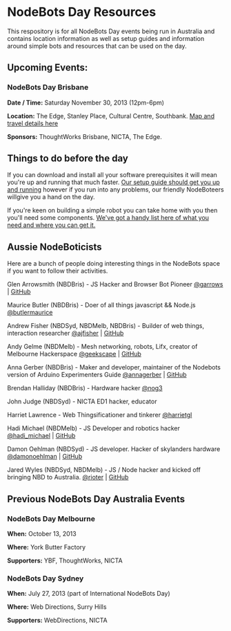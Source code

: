 # NodeBots Day Resources

This respository is for all NodeBots Day events being run in Australia and contains location information as well as setup guides and information around simple bots and resources that can be used on the day.

## Upcoming Events:

### NodeBots Day Brisbane
**Date / Time:** Saturday November 30, 2013 (12pm-6pm)

**Location:** The Edge, Stanley Place, Cultural Centre, Southbank. [Map and travel details here](http://edgeqld.org.au/contact-us/)

**Sponsors:** ThoughtWorks Brisbane, NICTA, The Edge.

## Things to do before the day

If you can download and install all your software prerequisites it will mean you're up and running that much faster. [Our setup guide should get you up and running](setup.md) however if you run into any problems, our friendly NodeBoteers willgive you a hand on the day.

If you're keen on building a simple robot you can take home with you then you'll need some components. [We've got a handy list here of what you need and where you can get it.](simplebot)

## Aussie NodeBoticists

Here are a bunch of people doing interesting things in the NodeBots space if you want to follow their activities.

Glen Arrowsmith (NBDBris) - JS Hacker and Browser Bot Pioneer [@garrows](http://twitter.com/garrows) | [GitHub](http://github.com/garrows)

Maurice Butler (NBDBris) - Doer of all things javascript && Node.js [@butlermaurice](http://twitter.com/butlermaurice)

Andrew Fisher (NBDSyd, NBDMelb, NBDBris) - Builder of web things, interaction researcher [@ajfisher](http://twitter.com/ajfisher) | [GitHub](http://github.com/ajfisher)

Andy Gelme (NBDMelb) - Mesh networking, robots, Lifx, creator of Melbourne Hackerspace [@geekscape](http://twitter.com/geekscape) | [GitHub](http://github.com/geekscape)

Anna Gerber (NBDBris) - Maker and developer, maintainer of the Nodebots version of Arduino Experimenters Guide [@annagerber](http://twitter.com/annagerber) | [GitHub](http://github.com/annagerber)

Brendan Halliday (NBDBris) - Hardware hacker [@nog3](http://twitter.com/nog3)

John Judge (NBDSyd) - NICTA ED1 hacker, educator

Harriet Lawrence - Web Thingsificationer and tinkerer [@harrietgl](http://twitter.com/harrietgl)

Hadi Michael (NBDMelb) - JS Developer and robotics hacker [@hadi_michael](http://twitter.com/hadi_michael) | [GitHub](http://github.com/hadimichael)

Damon Oehlman (NBDSyd) - JS developer. Hacker of skylanders hardware [@damonoehlman](http://twitter.com/damonoehlman) | [GitHub](http://github.com/damonoehlman)

Jared Wyles (NBDSyd, NBDMelb) - JS / Node hacker and kicked off bringing NBD to Australia. [@rioter](http://twitter.com/rioter) | [GitHub](http://github.com/rioter)

## Previous NodeBots Day Australia Events

### NodeBots Day Melbourne

**When:** October 13, 2013

**Where:** York Butter Factory

**Supporters:** YBF, ThoughtWorks, NICTA

### NodeBots Day Sydney

**When:** July 27, 2013 (part of International NodeBots Day)

**Where:** Web Directions, Surry Hills

**Supporters:** WebDirections, NICTA

